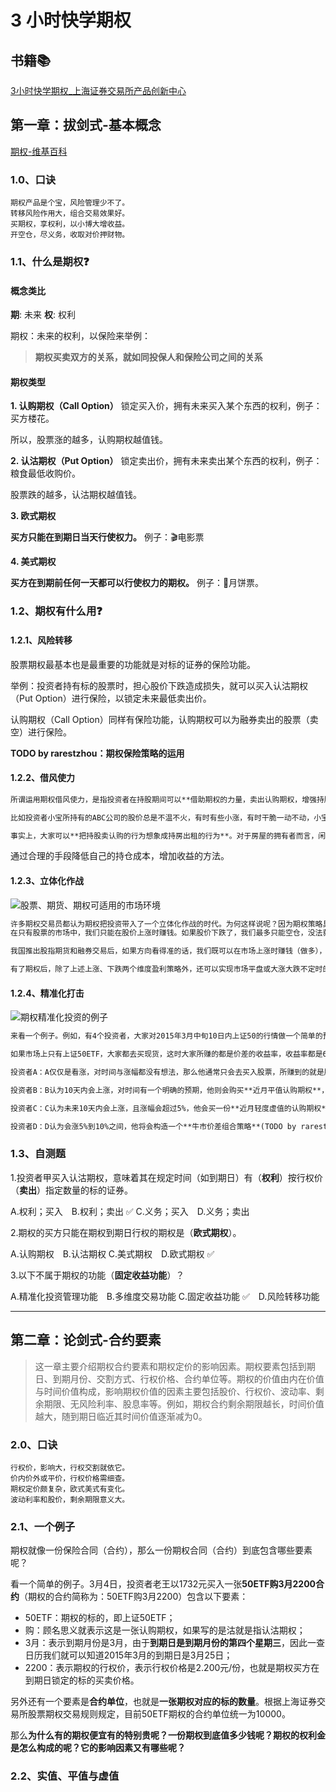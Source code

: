 # 3 小时快学期权

## 书籍📚
[3小时快学期权_上海证券交易所产品创新中心](https://mini-url.top/3-hrs-quick-learn-option)

## 第一章：拔剑式-基本概念

[期权-维基百科](https://zh.wikipedia.org/zh-hans/%E6%9C%9F%E6%AC%8A)

### 1.0、口诀

```text
期权产品是个宝，风险管理少不了。
转移风险作用大，组合交易效果好。
买期权，享权利，以小博大增收益。
开空仓，尽义务，收取对价押财物。
```

### 1.1、什么是期权❓

#### 概念类比

**期**: 未来
**权**: 权利

期权：未来的权利，以保险来举例：
> **期权买卖双方的关系，就如同投保人和保险公司之间的关系**

#### 期权类型

**1. 认购期权（Call Option）**
锁定买入价，拥有未来买入某个东西的权利，例子：买方楼花。

所以，股票涨的越多，认购期权越值钱。

**2. 认沽期权（Put Option）**
锁定卖出价，拥有未来卖出某个东西的权利，例子：粮食最低收购价。

股票跌的越多，认沽期权越值钱。

**3. 欧式期权**

**买方只能在到期日当天行使权力。** 例子：🎬电影票

**4. 美式期权**

**买方在到期前任何一天都可以行使权力的期权。** 例子：🥮月饼票。

### 1.2、期权有什么用❓

#### 1.2.1、风险转移

股票期权最基本也是最重要的功能就是对标的证券的保险功能。

举例：投资者持有标的股票时，担心股价下跌造成损失，就可以买入认沽期权（Put Option）进行保险，以锁定未来最低卖出价。

认购期权（Call Option）同样有保险功能，认购期权可以为融券卖出的股票（卖空）进行保险。

**TODO by rarestzhou：期权保险策略的运用**

#### 1.2.2、借风使力

```markdown
所谓运用期权借风使力，是指投资者在持股期间可以**借助期权的力量，卖出认购期权，增强持股收益**。

比如投资者小宝所持有的ABC公司的股价总是不温不火，有时有些小涨，有时干脆一动不动，小宝灵机一动，以持有的ABC公司股票作为担保，卖出一份行权价为11元/股的认购期权，股价的当前价格为10元，从而获得一笔权利金收入（比如每股1元），那么若股价在到期日依然在10元附近徘徊，小宝同学就能妥妥地把1元的权利金收入囊中，实现增强持股收益，降低持仓成本的目的。

事实上，大家可以**把持股卖认购的行为想象成持房出租的行为**。对于房屋的拥有者而言，闲着不如生财，通常会在房价不温不火之际将房屋出租，每月赚取租金（就好像期权的权利金）以增加收入。”
```
通过合理的手段降低自己的持仓成本，增加收益的方法。

#### 1.2.3、立体化作战

![股票、期货、期权可适用的市场环境](https://img.mini-url.top/file/e72148f3acc52a530c49c.png)

```markdown
许多期权交易员都认为期权把投资带入了一个立体化作战的时代。为何这样说呢？因为期权策略具有多样性的交易功能。
在只有股票的市场中，我们只能在股价上涨时赚钱。如果股价下跌了，我们最多只能空仓，没法获利。这就像一辆只有前进挡、没有后退挡的汽车，是一个一维交易的市场。

我国推出股指期货和融券交易后，如果方向看得准的话，我们既可以在市场上涨时赚钱（做多），也可以在市场下跌时获利（做空）。这就像汽车既可以前进也可以倒车，形成了一个二维交易的市场。

有了期权后，除了上述上涨、下跌两个维度盈利策略外，还可以实现市场平盘或大涨大跌不定时的盈利机会。例如，有时市场涨跌方向并不明确，或者是小幅盘整（如判断大盘将在100点内箱体震荡一两周），或者有可能要么大涨要么大跌。在过去，这时如何做投资决策，就成了麻烦事，很难有好办法实施有效的策略，往往只能空仓。现在有了期权，就可以构造诸如卖出跨式组合这样的策略获得小幅盘整市场下的收益，或者买入跨式组合实现可能大涨或大跌条件的盈利机会。
```

#### 1.2.4、精准化打击

![期权精准化投资的例子](https://img.mini-url.top/file/0d305543a5edc381b4753.png)

```markdown
来看一个例子。例如，有4个投资者，大家对2015年3月中旬10日内上证50的行情做一个简单的预测。投资者A认为会上涨，投资者B认为10天内会上涨，投资者C认为10天内会上涨超过5%，投资者D认为10天内会上涨5%到10%之间。显而易见，如果10天后上证50指数涨幅真的在5%至10%之间，那么大家就会公认投资者D的判断最准。

如果市场上只有上证50ETF，大家都去买现货，这时大家所赚的都是价差的收益率，收益率都是6.56%（3月中旬的10日收益率），即使再聪明的投资者也拉不开差距。然而市场上有了期权后，四位投资者的收益率就会完全不同了。

投资者A：A仅仅是看涨，对时间与涨幅都没有想法，那么他通常只会去买入股票，所赚到的就是股票的价差收益率，等于6.56%。

投资者B：B认为10天内会上涨，对时间有一个明确的预期，他则会购买**近月平值认购期权**，由于期权的杠杆性，收益率就会比股票高，达到了234.82%。

投资者C：C认为未来10天内会上涨，且涨幅会超过5%，他会买一份**近月轻度虚值的认购期权**。大家先记住**虚值期权比平值期权便宜**，付出的成本比B低，所以C的收益率比B高，达到了278.79%。

投资者D：D认为会涨5%到10%之间，他将会构造一个**牛市价差组合策略**(TODO by rarestzhou)，即买一份期权同时卖一份期权，因此D的成本比C更低，最终收益率也就更高，达到了374.68%。

```

### 1.3、自测题

1.投资者甲买入认沽期权，意味着其在规定时间（如到期日）有（**权利**）按行权价（**卖出**）指定数量的标的证券。

A.权利；买入　B.权利；卖出 ✅
C.义务；买入　D.义务；卖出

2.期权的买方只能在期权到期日行权的期权是（**欧式期权**）。

A.认购期权　B.认沽期权
C.美式期权　D.欧式期权 ✅

3.以下不属于期权的功能（**固定收益功能**）？

A.精准化投资管理功能　B.多维度交易功能
C.固定收益功能 ✅　D.风险转移功能

---

## 第二章：论剑式-合约要素

> 这一章主要介绍期权合约要素和期权定价的影响因素。期权要素包括到期日、到期月份、交割方式、行权价格、合约单位等。期权的价值由内在价值与时间价值构成，影响期权价值的因素主要包括股价、行权价、波动率、剩余期限、无风险利率、股息率等。例如，期权合约剩余期限越长，时间价值越大，随到期日临近其时间价值逐渐减为0。

### 2.0、口诀

```text
行权价，影响大，行权交割就依它。
价内价外或平价，行权价格需细查。
期权定价颇复杂，欧式美式有变化。
波动利率和股价，剩余期限意义大。
```

### 2.1、一个例子

期权就像一份保险合同（合约），那么一份期权合同（合约）到底包含哪些要素呢？

看一个简单的例子。3月4日，投资者老王以1732元买入一张**50ETF购3月2200合约**（期权的合约简称为：50ETF购3月2200）包含以下要素：
- 50ETF：期权的标的，即上证50ETF；
- 购：顾名思义就表示这是一张认购期权，如果写的是沽就是指认沽期权；
- 3月：表示到期月份是3月，由于**到期日是到期月份的第四个星期三**，因此一查日历我们就可以知道2015年3月的到期日是3月25日；
- 2200：表示期权的行权价，表示行权价格是2.200元/份，也就是期权买方在到期日锁定的标的买卖价格。

另外还有一个要素是**合约单位**，也就是**一张期权对应的标的数量**。根据上海证券交易所股票期权交易规则规定，目前50ETF期权的合约单位统一为10000。

那么**为什么有的期权便宜有的特别贵呢？一份期权到底值多少钱呢？期权的权利金是怎么构成的呢？它的影响因素又有哪些呢？**

### 2.2、实值、平值与虚值